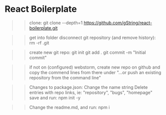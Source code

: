 # React Boilerplate
>> clone:
git clone --depth=1 https://github.com/gString/react-boilerplate.git <app folder here>

>> get into folder
>> disconnect git repository (and remove history):
rm -rf .git

>> create new git repo:
git init
git add .
git commit -m "Initial commit"

>> if not on (configured) webstorm, create new repo on github and copy the commend lines from there
>> under "…or push an existing repository from the command line"

>> Changes to package.json:
>> Change the name string
>> Delete entries with repo links, ie:
>> "repository", "bugs", "homepage"
>> save and run: 
npm init -y

>> Change the readme.md, and run:
npm i
